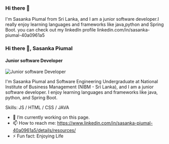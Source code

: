 ### Hi there 👋
I'm Sasanka Piumal from Sri Lanka, and I am a junior software developer.I really enjoy learning languages and frameworks like java,python and Spring Boot.
you can check out my linkedIn profile <a>linkedin.com/in/sasanka-piumal-40a0961a5</a>
### Hi there 👋, Sasanka Piumal
#### Junior software Developer
![Junior software Developer](https://arturssmirnovs.github.io/github-profile-readme-generator/images/banner.png)

I'm Sasanka Piumal and Software Engineering Undergraduate at  National Institute of Business Management (NIBM - Sri Lanka), and I am a junior software developer. I enjoy learning languages and frameworks like java, python, and Spring Boot.

Skills:  JS / HTML / CSS / JAVA

- 🔭 I’m currently working on this page. 
- 📫 How to reach me: https://www.linkedin.com/in/sasanka-piumal-40a0961a5/details/resources/ 
- ⚡ Fun fact: Enjoying Life 




